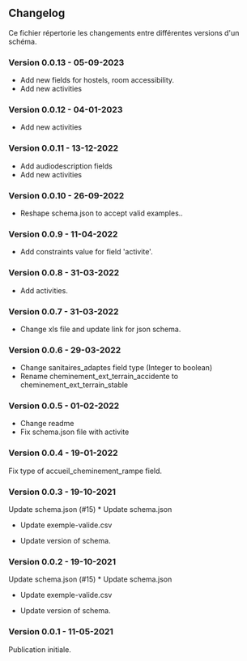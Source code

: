 <MenuSchema />

## Changelog

Ce fichier répertorie les changements entre différentes versions d'un schéma.

### Version 0.0.13 - 05-09-2023
* Add new fields for hostels, room accessibility.
* Add new activities

### Version 0.0.12 - 04-01-2023
* Add new activities

### Version 0.0.11 - 13-12-2022
* Add audiodescription fields
* Add new activities

### Version 0.0.10 - 26-09-2022
* Reshape schema.json to accept valid examples..

### Version 0.0.9 - 11-04-2022
* Add constraints value for field 'activite'.

### Version 0.0.8 - 31-03-2022
* Add activities.

### Version 0.0.7 - 31-03-2022
* Change xls file and update link for json schema.

### Version 0.0.6 - 29-03-2022
* Change sanitaires_adaptes field type (Integer to boolean)
* Rename cheminement_ext_terrain_accidente to cheminement_ext_terrain_stable

### Version 0.0.5 - 01-02-2022
* Change readme
* Fix schema.json file with activite

### Version 0.0.4 - 19-01-2022
Fix type of accueil_cheminement_rampe field.

### Version 0.0.3 - 19-10-2021
Update schema.json (#15)
      * Update schema.json

* Update exemple-valide.csv

* Update version of schema.

### Version 0.0.2 - 19-10-2021
Update schema.json (#15)
      * Update schema.json

* Update exemple-valide.csv

* Update version of schema.

### Version 0.0.1 - 11-05-2021
Publication initiale.
